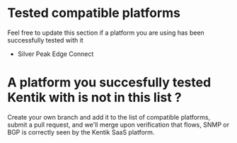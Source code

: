 # Tested compatible platforms
Feel free to update this section if a platform you are using has been successfully tested with it
* Silver Peak Edge Connect
# A platform you succesfully tested Kentik with is not in this list ?
Create your own branch and add it to the list of compatible platforms, submit a pull request, and we'll merge upon verification that flows, SNMP or BGP is correctly seen by the Kentik SaaS platform.
